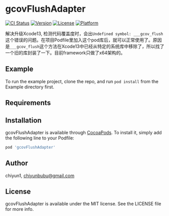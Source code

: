 # gcovFlushAdapter

[![CI Status](https://img.shields.io/travis/chiyun1/gcovFlushAdapter.svg?style=flat)](https://travis-ci.org/chiyun1/gcovFlushAdapter)
[![Version](https://img.shields.io/cocoapods/v/gcovFlushAdapter.svg?style=flat)](https://cocoapods.org/pods/gcovFlushAdapter)
[![License](https://img.shields.io/cocoapods/l/gcovFlushAdapter.svg?style=flat)](https://cocoapods.org/pods/gcovFlushAdapter)
[![Platform](https://img.shields.io/cocoapods/p/gcovFlushAdapter.svg?style=flat)](https://cocoapods.org/pods/gcovFlushAdapter)

解决升级Xcode13, 检测代码覆盖度时，会出`Undefined symbol: ___gcov_flush` 这个错误的问题。在项目Podfile里加入这个pod库后，就可以正常使用了。原因是`___gcov_flush`这个方法在Xcode13中已经从特定的系统库中移除了，所以找了一个旧的库封装了一下。目前framework只做了x64架构的。

## Example

To run the example project, clone the repo, and run `pod install` from the Example directory first.

## Requirements

## Installation

gcovFlushAdapter is available through [CocoaPods](https://cocoapods.org). To install
it, simply add the following line to your Podfile:

```ruby
pod 'gcovFlushAdapter'
```

## Author

chiyun1, chiyunbubu@gmail.com

## License

gcovFlushAdapter is available under the MIT license. See the LICENSE file for more info.
